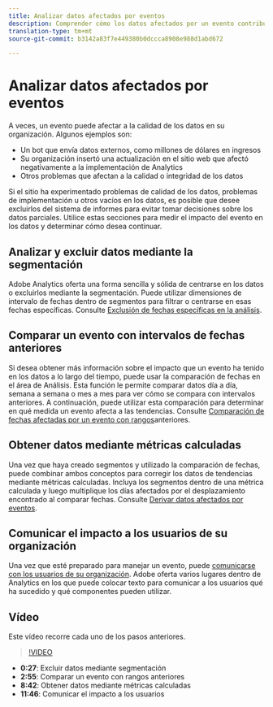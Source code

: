 ```yaml
---
title: Analizar datos afectados por eventos
description: Comprender cómo los datos afectados por un evento contribuyen a la calidad general de los datos.
translation-type: tm+mt
source-git-commit: b3142a83f7e449380b0dccca8908e988d1abd672

---
```



# Analizar datos afectados por eventos

A veces, un evento puede afectar a la calidad de los datos en su organización. Algunos ejemplos son:

* Un bot que envía datos externos, como millones de dólares en ingresos
* Su organización insertó una actualización en el sitio web que afectó negativamente a la implementación de Analytics
* Otros problemas que afectan a la calidad o integridad de los datos

Si el sitio ha experimentado problemas de calidad de los datos, problemas de implementación u otros vacíos en los datos, es posible que desee excluirlos del sistema de informes para evitar tomar decisiones sobre los datos parciales. Utilice estas secciones para medir el impacto del evento en los datos y determinar cómo desea continuar.

## Analizar y excluir datos mediante la segmentación

Adobe Analytics oferta una forma sencilla y sólida de centrarse en los datos o excluirlos mediante la segmentación. Puede utilizar dimensiones de intervalo de fechas dentro de segmentos para filtrar o centrarse en esas fechas específicas. Consulte [Exclusión de fechas específicas en la análisis](segments.md).

## Comparar un evento con intervalos de fechas anteriores

Si desea obtener más información sobre el impacto que un evento ha tenido en los datos a lo largo del tiempo, puede usar la comparación de fechas en el área de Análisis. Esta función le permite comparar datos día a día, semana a semana o mes a mes para ver cómo se compara con intervalos anteriores. A continuación, puede utilizar esta comparación para determinar en qué medida un evento afecta a las tendencias. Consulte [Comparación de fechas afectadas por un evento con rangos](compare-dates.md)anteriores.

## Obtener datos mediante métricas calculadas

Una vez que haya creado segmentos y utilizado la comparación de fechas, puede combinar ambos conceptos para corregir los datos de tendencias mediante métricas calculadas. Incluya los segmentos dentro de una métrica calculada y luego multiplique los días afectados por el desplazamiento encontrado al comparar fechas. Consulte [Derivar datos afectados por eventos](calcmetrics.md).

## Comunicar el impacto a los usuarios de su organización

Una vez que esté preparado para manejar un evento, puede [comunicarse con los usuarios de su organización](communicate.md). Adobe oferta varios lugares dentro de Analytics en los que puede colocar texto para comunicar a los usuarios qué ha sucedido y qué componentes pueden utilizar.

## Vídeo

Este vídeo recorre cada uno de los pasos anteriores.

>[!VIDEO](https://video.tv.adobe.com/v/33316?quality=12)

* **0:27**: Excluir datos mediante segmentación
* **2:55**: Comparar un evento con rangos anteriores
* **8:42**: Obtener datos mediante métricas calculadas
* **11:46**: Comunicar el impacto a los usuarios
